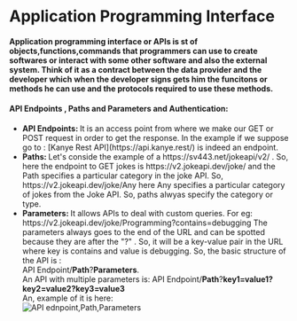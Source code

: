 # Application Programming Interface

#### Application programming interface or APIs is st of objects,functions,commands that programmers can use to create softwares or interact with some other software and also the external system. Think of it as a contract between the data provider and the developer which when the developer signs gets him the funcitons or methods he can use and the protocols required to use these methods.

#### API Endpoints , Paths and Parameters and Authentication:

<ul> 
  <li> <strong> API Endpoints: </strong> It is an access point from where we make our GET or POST request in order to get the response. In the example if we suppose go to : [Kanye Rest API](https://api.kanye.rest/) is indeed an endpoint.
  <li> <strong> Paths: </strong> Let's conside the example of a https://sv443.net/jokeapi/v2/ . So, here the endpoint to GET jokes is https://v2.jokeapi.dev/joke/ and the Path specifies a particular category in the joke API. So, https://v2.jokeapi.dev/joke/Any here Any specifies a particular category of jokes from the Joke API. So, paths alwyas specify the category or type.
  <li> <strong> Parameters: </strong> It allows APIs to deal with custom queries. For eg: https://v2.jokeapi.dev/joke/Programming?contains=debugging The parameters always goes to the end of the URL and can be spotted because they are after the "?" . So, it will be a key-value pair in the URL where key is contains and value is debugging.
    So, the basic structure of the API is :<br/>  API Endpoint/<strong>Path</strong>?<strong>Parameters</strong>. <br/>
    An API with multiple parameters is: API Endpoint/<strong>Path</strong>?<strong>key1=value1?key2=value2?key3=value3</strong>
    <br/>
    An, example of it is here:  <br/>
    <img src="https://user-images.githubusercontent.com/68496657/179347471-2c30a5ac-41d1-42cc-87ac-9e599588277d.png" alt="API ednpoint,Path,Parameters" />
</ul>
